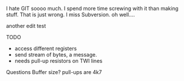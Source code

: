 I hate GIT soooo much. I spend more time screwing with it than making stuff. That is just wrong. I miss Subversion. oh well....

another edit test

TODO
* access different registers
* send stream of bytes, a message.
* needs pull-up resistors on TWI lines


Questions
Buffer size?
pull-ups are 4k7
